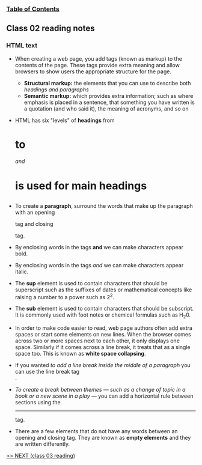 
### [Table of Contents](https://wondwosentsige.github.io/code-201-reading-notes/Home)

## Class 02 reading notes

### HTML text

- When creating a web page, you add tags (known as markup) to the contents of the page. These tags provide extra meaning and allow browsers to show users the appropriate structure for the page.

    - __Structural markup:__ the elements that you can use to describe both *headings and paragraphs*
    - __Semantic markup:__ which provides extra information; such as where emphasis is placed in a sentence, that something you have written is a quotation (and who said it), the meaning of acronyms, and so on

- HTML has six "levels" of __headings__ from <h1> to <h6> and <h1> is used for main headings

- To create a __paragraph__, surround the words that make up the paragraph with an opening <p> tag and closing </p> tag.

- By enclosing words in the tags <b> and </b> we can make characters appear bold.

- By enclosing words in the tags <i> and </i> we can make characters appear italic.

- The __sup__ element is used to contain characters that should be superscript such as the suffixes of dates or mathematical concepts like raising a number to a power such as 2<sup>2</sup>.

- The __sub__ element is used to contain characters that should be subscript. It is commonly used with foot notes or chemical formulas such as H<sub>2</sub>0.

- In order to make code easier to read, web page authors often add extra spaces or start some elements on new lines. When the browser comes across two or more spaces next to each other, it only displays one space. Similarly if it comes across a line break, it treats that as a single space too. This is known as <b>white space collapsing</b>.

- If you wanted <i>to add a line break inside the middle of a paragraph</i> you can use the line break tag <br />.

- <i>To create a break between themes — such as a change of topic in a book or a new scene in a play</i> — you can add a horizontal rule between sections using the <hr /> tag.

- There are a few elements that do not have any words between an opening and closing tag. They are known as __empty elements__ and they are written differently.


























[>> NEXT (class 03 reading)](https://wondwosentsige.github.io/code-201-reading-notes/class-03)


